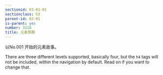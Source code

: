 ```yaml
---
sectionid: 03-01-01
sectionclass: h3
parent-id: 03-01
is-parent: yes
number: 3110
title: 元素周期
---
```

以No.001 开始的元素故事。

There are three different levels supported, basically four, but the `h4` tags will not be included, within the navigation by default. Read on if you want to change that.
